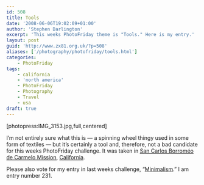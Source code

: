 ```yaml
---
id: 508
title: Tools
date: '2008-06-06T19:02:09+01:00'
author: 'Stephen Darlington'
excerpt: 'This weeks PhotoFriday theme is "Tools." Here is my entry.'
layout: post
guid: 'http://www.zx81.org.uk/?p=508'
aliases: ['/photography/photofriday/tools.html']
categories:
    - PhotoFriday
tags:
    - california
    - 'north america'
    - PhotoFriday
    - Photography
    - Travel
    - usa
draft: true
---
```


\[photopress:IMG\_3153.jpg,full,centered\]

I’m not entirely sure what this is — a spinning wheel thingy used in some form of textiles — but it’s certainly a tool and, therefore, not a bad candidate for this weeks PhotoFriday challenge. It was taken in [San Carlos Borroméo de Carmelo Mission](http://www.carmelmission.org/), [California](/travel/berkeley-point-lobos-and-carmel.html).

Please also vote for my entry in last weeks challenge, “[Minimalism](http://www.photofriday.com/linkviewer.php?id=777).” I am entry number 231.